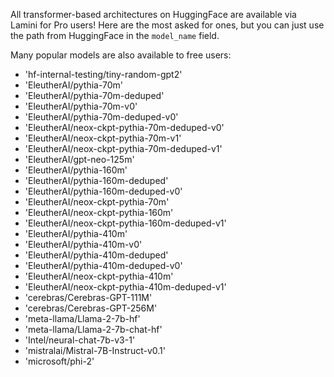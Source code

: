 
All transformer-based architectures on HuggingFace are available via Lamini for Pro users! Here are the most asked for ones, but you can just use the path from HuggingFace in the `model_name` field.

Many popular models are also available to free users:

- 'hf-internal-testing/tiny-random-gpt2'
- 'EleutherAI/pythia-70m'
- 'EleutherAI/pythia-70m-deduped'
- 'EleutherAI/pythia-70m-v0'
- 'EleutherAI/pythia-70m-deduped-v0'
- 'EleutherAI/neox-ckpt-pythia-70m-deduped-v0'
- 'EleutherAI/neox-ckpt-pythia-70m-v1'
- 'EleutherAI/neox-ckpt-pythia-70m-deduped-v1'
- 'EleutherAI/gpt-neo-125m'
- 'EleutherAI/pythia-160m'
- 'EleutherAI/pythia-160m-deduped'
- 'EleutherAI/pythia-160m-deduped-v0'
- 'EleutherAI/neox-ckpt-pythia-70m'
- 'EleutherAI/neox-ckpt-pythia-160m'
- 'EleutherAI/neox-ckpt-pythia-160m-deduped-v1'
- 'EleutherAI/pythia-410m'
- 'EleutherAI/pythia-410m-v0'
- 'EleutherAI/pythia-410m-deduped'
- 'EleutherAI/pythia-410m-deduped-v0'
- 'EleutherAI/neox-ckpt-pythia-410m'
- 'EleutherAI/neox-ckpt-pythia-410m-deduped-v1'
- 'cerebras/Cerebras-GPT-111M'
- 'cerebras/Cerebras-GPT-256M'
- 'meta-llama/Llama-2-7b-hf'
- 'meta-llama/Llama-2-7b-chat-hf'
- 'Intel/neural-chat-7b-v3-1'
- 'mistralai/Mistral-7B-Instruct-v0.1'
- 'microsoft/phi-2'

<!-- | Model name (size) | `model_name` field | Context size | Tier | Jobs per month (limit)
| ----------------- | ------------------ | ------------ | ---- | ------------------ |
| Llama 2 Chat (7B) | `meta-llama/Llama-2-7b-chat-hf` | 4096 | Free | 1 |
| Llama 2 Chat (7B) | `meta-llama/Llama-2-7b-chat-hf` | 4096 | Pro | 20 |
| Llama 2 Chat (13B) | `meta-llama/Llama-2-13b-chat-hf` | 4096 | Pro | 20 |
| Llama 2 Chat (13B) | `meta-llama/Llama-2-13b-chat-hf` | 4096 | Organization | Unlimited |
| Llama 2 Chat (70B) | `meta-llama/Llama-2-70b-chat-hf` | 4096 | Pro | 20 |
| Llama 2 Chat (70B) | `meta-llama/Llama-2-70b-chat-hf` | 4096 | Organization | Unlimited |
| Mistral Instruct (7B) | `mistralai/Mistral-7B-Instruct-v0.1` | 4096 | Pro | 20 |
| Mistral Instruct (7B) | `mistralai/Mistral-7B-Instruct-v0.1` | 4096 | Organization | Unlimited |
| Top of 7B LLM Leaderboard | see [leaderboard](https://huggingface.co/spaces/HuggingFaceH4/open_llm_leaderboard) | xxxxxx | Pro | 20 |
| Top of 7B LLM Leaderboard | see [leaderboard](https://huggingface.co/spaces/HuggingFaceH4/open_llm_leaderboard) | xxxxxx | Organization | Unlimited | -->
